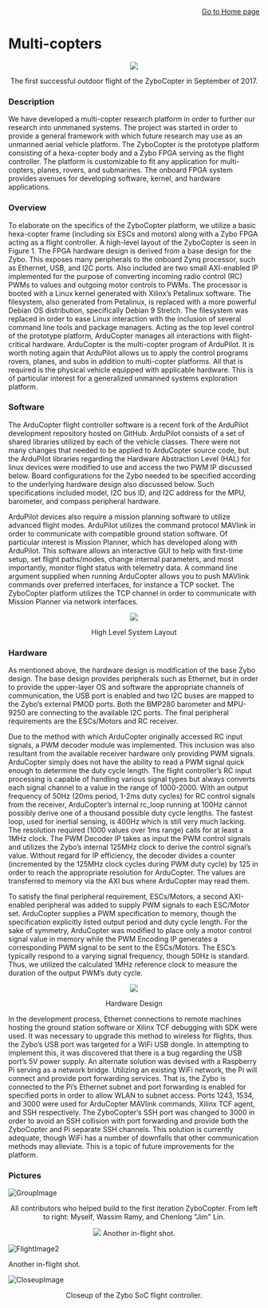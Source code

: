 <p align="right">
<a href="https://tjlw.github.io/">Go to Home page</a>
</p>

# Multi-copters

<p align="center"> <img src="https://github.com/TJLW/tjlw.github.io/blob/master/Projects/Multicopters/Images/IMG_6086.jpg?raw=True"/> </p>
<p align="center">
	The first successful outdoor flight of the ZyboCopter in September of 2017.
</p>




### Description
We have developed a multi-copter research platform in order to further our research into unmmaned systems. The project was started in order to provide a general framework with which future research may use as an unmanned aerial vehicle platform. The ZyboCopter is the prototype platform consisting of a hexa-copter body and a Zybo FPGA serving as the flight controller. The platform is customizable to fit any application for multi-copters, planes, rovers, and submarines. The onboard FPGA system provides avenues for developing software, kernel, and hardware applications.




### Overview
To elaborate on the specifics of the ZyboCopter platform, we utilize a basic hexa-copter frame (including six ESCs and motors) along with a Zybo FPGA acting as a flight controller. A high-level layout of the ZyboCopter is seen in Figure 1. The FPGA hardware design is derived from a base design for the Zybo. This exposes many peripherals to the onboard Zynq processor, such as Ethernet, USB, and I2C ports. Also included are two small AXI-enabled IP implemented for the purpose of converting incoming radio control (RC) PWMs to values and outgoing motor controls to PWMs. The processor is booted with a Linux kernel generated with Xilinx’s Petalinux software. The filesystem, also generated from Petalinux, is replaced with a more powerful Debian OS distribution, specifically Debian 9 Stretch. The filesystem was replaced in order to ease Linux interaction with the inclusion of several command line tools and package managers. Acting as the top level control of the prototype platform, ArduCopter manages all interactions with flight-critical hardware. ArduCopter is the multi-copter program of ArduPilot. It is worth noting again that ArduPilot allows us to apply the control programs rovers, planes, and subs in addition to multi-copter platforms. All that is required is the physical vehicle equipped with applicable hardware. This is of particular interest for a generalized unmanned systems exploration platform.




### Software
The ArduCopter flight controller software is a recent fork of the ArduPilot development repository hosted on GitHub. ArduPilot consists of a set of shared libraries utilized by each of the vehicle classes. There were not many changes that needed to be applied to ArduCopter source code, but the ArduPilot libraries regarding the Hardware Abstraction Level (HAL) for linux devices were modified to use and access the two PWM IP discussed below. Board configurations for the Zybo needed to be specified according to the underlying hardware design also discussed below. Such specifications included model, I2C bus ID, and I2C address for the MPU, barometer, and compass peripheral hardware.

ArduPilot devices also require a mission planning software to utilize advanced flight modes. ArduPilot utilizes the command protocol MAVlink in order to communicate with compatible ground station software. Of particular interest is Mission Planner, which has developed along with ArduPilot. This software allows an interactive GUI to help with first-time setup, set flight paths/modes, change internal parameters, and most importantly, monitor flight status with telemetry data. A command line argument supplied when running ArduCopter allows you to push MAVlink commands over preferred interfaces, for instance a TCP socket. The ZyboCopter platform utilizes the TCP channel in order to communicate with Mission Planner via network interfaces.


<p align="center"> <img src="https://github.com/TJLW/tjlw.github.io/blob/master/Projects/Multicopters/Images/ZyboCopter-High-Level-Layout.png?raw=True"/> </p>
<p align="center">
	High Level System Layout
</p>





### Hardware
As mentioned above, the hardware design is modification of the base Zybo design. The base design provides peripherals such as Ethernet, but in order to provide the upper-layer OS and software the appropriate channels of communication, the USB port is enabled and two I2C buses are mapped to the Zybo’s external PMOD ports. Both the BMP280 barometer and MPU-9250 are connecting to the available I2C ports. The final peripheral requirements are the ESCs/Motors and RC receiver.

Due to the method with which ArduCopter originally accessed RC input signals, a PWM decoder module was implemented. This inclusion was also resultant from the available receiver hardware only providing PWM signals. ArduCopter simply does not have the ability to read a PWM signal quick enough to determine the duty cycle length. The flight controller’s RC input processing is capable of handling various signal types but always converts each signal channel to a value in the range of 1000-2000. With an output frequency of 50Hz (20ms period, 1-2ms duty cycles) for RC control signals from the receiver, ArduCopter’s internal rc_loop running at 100Hz cannot possibly derive one of a thousand possible duty cycle lengths. The fastest loop, used for inertial sensing, is 400Hz which is still very much lacking. The resolution required (1000 values over 1ms range) calls for at least a 1MHz clock. The PWM Decoder IP takes as input the PWM control signals and utilizes the Zybo’s internal 125MHz clock to derive the control signal’s value. Without regard for IP efficiency, the decoder divides a counter (incremented by the 125MHz clock cycles during PWM duty cycle) by 125 in order to reach the appropriate resolution for ArduCopter. The values are transferred to memory via the AXI bus where ArduCopter may read them.

To satisfy the final peripheral requirement, ESCs/Motors, a second AXI-enabled peripheral was added to supply PWM signals to each ESC/Motor set. ArduCopter supplies a PWM specification to memory, though the specification explicitly listed output period and duty cycle length. For the sake of symmetry, ArduCopter was modified to place only a motor control signal value in memory while the PWM Encoding IP generates a corresponding PWM signal to be sent to the ESCs/Motors. The ESC’s typically respond to a varying signal frequency, though 50Hz is standard. Thus, we utilized the calculated 1MHz reference clock to measure the duration of the output PWM’s duty cycle.


<p align="center"> <img src="https://github.com/TJLW/tjlw.github.io/blob/master/Projects/Multicopters/Images/ZyboCopter-Hardware-Design-Diagram.png" /> </p>
<p align="center">
	Hardware Design
</p>

In the development process, Ethernet connections to remote machines hosting the ground station software or Xilinx TCF debugging with SDK were used. It was necessary to upgrade this method to wireless for flights, thus the Zybo’s USB port was targeted for a WiFi USB dongle. In attempting to implement this, it was discovered that there is a bug regarding the USB port’s 5V power supply. An alternate solution was devised with a Raspberry Pi serving as a network bridge. Utilizing an existing WiFi network, the Pi will connect and provide port forwarding services. That is, the Zybo is connected to the Pi’s Ethernet subnet and port forwarding is enabled for specified ports in order to allow WLAN to subnet access. Ports 1243, 1534, and 3000 were used for ArduCopter MAVlink commands, Xilinx TCF agent, and SSH respectively. The ZyboCopter’s SSH port was changed to 3000 in order to avoid an SSH collision with port forwarding and provide both the ZyboCopter and Pi separate SSH channels. This solution is currently adequate, though WiFi has a number of downfalls that other communication methods may alleviate. This is a topic of future improvements for the platform.




### Pictures

![GroupImage](https://github.com/TJLW/tjlw.github.io/blob/master/Projects/Multicopters/Images/IMG_6135.jpg?raw=True)
<p align="center">
All contributors who helped build to the first iteration ZyboCopter. From left to right: Myself, Wassim Ramy, and Chenlong "Jim" Lin.
</p>


<p align="center">
<img src="https://github.com/TJLW/tjlw.github.io/blob/master/Projects/Multicopters/Images/IMG_5988.jpg?raw=True" />
Another in-flight shot.
</p>

![FlightImage2](https://github.com/TJLW/tjlw.github.io/blob/master/Projects/Multicopters/Images/IMG_5988.jpg?raw=True)
<!-- <p align="center"> -->
Another in-flight shot.
<!-- </p> -->


![CloseupImage](https://github.com/TJLW/tjlw.github.io/blob/master/Projects/Multicopters/Images/IMG_5941.jpg?raw=True)
<p align="center">
Closeup of the Zybo SoC flight controller.
</p>
